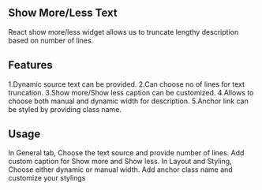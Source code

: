 ## Show More/Less Text
React show more/less widget allows us to truncate lengthy description based on number of lines.

## Features
1.Dynamic source text can be provided.
2.Can choose no of lines for text truncation.
3.Show more/Show less caption can be customized.
4.Allows to choose both manual and dynamic width for description.
5.Anchor link can be styled by providing class name.


## Usage
In General tab, Choose the text source and provide number of lines.
Add custom caption for Show more and Show less.
In Layout and Styling, Choose either dynamic or manual width.
Add anchor class name and customize your stylings
